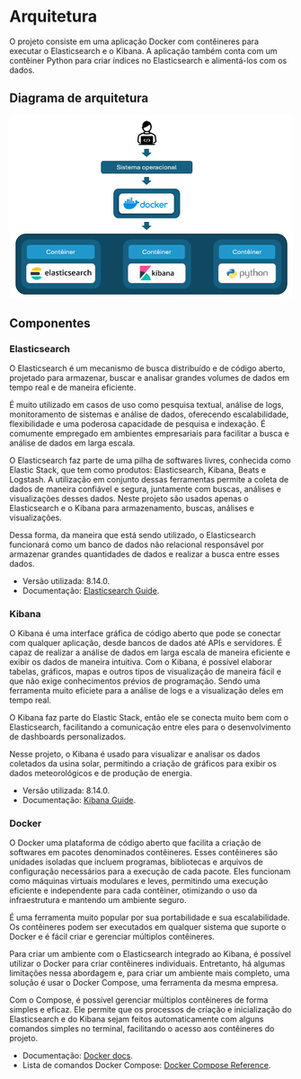 # Arquitetura

O projeto consiste em uma aplicação Docker com contêineres para executar o Elasticsearch e o Kibana. A aplicação também conta com um contêiner Python para criar índices no Elasticsearch e alimentá-los com os dados.

## Diagrama de arquitetura

<img src="https://github.com/jcampolim/iniciacao-tecnologica/blob/main/assets/diagrama-de-arquitetura.png" alt="Diagrama de arquitetura">

## Componentes

### Elasticsearch

O Elasticsearch é um mecanismo de busca distribuído e de código aberto, projetado para armazenar, buscar e analisar grandes volumes de dados em tempo real e de maneira eficiente. 

É muito utilizado em casos de uso como pesquisa textual, análise de logs, monitoramento de sistemas e análise de dados, oferecendo escalabilidade, flexibilidade e uma poderosa capacidade de pesquisa e indexação. É comumente empregado em ambientes empresariais para facilitar a busca e análise de dados em larga escala.

O Elasticsearch faz parte de uma pilha de softwares livres, conhecida como Elastic Stack, que tem como produtos: Elasticsearch, Kibana, Beats e Logstash. A utilização em conjunto dessas ferramentas permite a coleta de dados de maneira confiável e segura, juntamente com buscas, análises e visualizações desses dados. Neste projeto são usados apenas o Elasticsearch e o Kibana para armazenamento, buscas, análises e visualizações.

Dessa forma, da maneira que está sendo utilizado, o Elasticsearch funcionará como um banco de dados não relacional responsável por armazenar grandes quantidades de dados e realizar a busca entre esses dados.

* Versão utilizada: 8.14.0.
* Documentação: [Elasticsearch Guide](https://www.elastic.co/guide/en/elasticsearch/reference/current/index.html).

### Kibana

O Kibana é uma interface gráfica de código aberto que pode se conectar com qualquer aplicação, desde bancos de dados até APIs e servidores. É capaz de realizar a análise de dados em larga escala de maneira eficiente e exibir os dados de maneira intuitiva. Com o Kibana, é possível elaborar tabelas, gráficos, mapas e outros tipos de visualização de maneira fácil e que não exige conhecimentos prévios de programação. Sendo uma ferramenta muito eficiete para a análise de logs e a visualização deles em tempo real.

O Kibana faz parte do Elastic Stack, então ele se conecta muito bem com o Elasticsearch, facilitando a comunicação entre eles para o desenvolvimento de dashboards personalizados.

Nesse projeto, o Kibana é usado para visualizar e analisar os dados coletados da usina solar, permitindo a criação de gráficos para exibir os dados meteorológicos e de produção de energia.

* Versão utilizada: 8.14.0.
* Documentação: [Kibana Guide](https://www.elastic.co/guide/en/kibana/current/index.html).

### Docker

O Docker uma plataforma de código aberto que facilita a criação de softwares em pacotes denominados contêineres. Esses contêineres são unidades isoladas que incluem programas, bibliotecas e arquivos de configuração necessários para a execução de cada pacote. Eles funcionam como máquinas virtuais modulares e leves, permitindo uma execução eficiente e independente para cada contêiner, otimizando o uso da infraestrutura e mantendo um ambiente seguro.

É uma ferramenta muito popular por sua portabilidade e sua escalabilidade. Os contêineres podem ser executados em qualquer sistema que suporte o Docker e é fácil criar e gerenciar múltiplos contêineres.

Para criar um ambiente com o Elasticsearch integrado ao Kibana, é possível utilizar o Docker para criar contêineres individuais. Entretanto, há algumas limitações nessa abordagem e, para criar um ambiente mais completo, uma solução é usar o Docker Compose, uma ferramenta da mesma empresa. 

Com o Compose, é possível gerenciar múltiplos contêineres de forma simples e eficaz. Ele permite que os processos de criação e inicialização do Elasticsearch e do Kibana sejam feitos automaticamente com alguns comandos simples no terminal, facilitando o acesso aos contêineres do projeto.

* Documentação: [Docker docs](https://docs.docker.com/compose/).
* Lista de comandos Docker Compose: [Docker Compose Reference](https://docs.docker.com/reference/cli/docker/compose/).